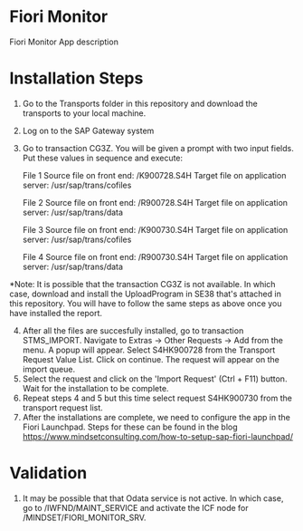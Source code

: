 # Fiori Monitor
Fiori Monitor App description

# Installation Steps
1.  Go to the Transports folder in this repository and download the transports to your local machine.
2.  Log on to the SAP Gateway system
3.  Go to transaction CG3Z. You will be given a prompt with two input fields. Put these values in sequence and execute:
    
    File 1
    Source file on front end: <File path in your local machine>/K900728.S4H
    Target file on application server: /usr/sap/trans/cofiles
    
    File 2
    Source file on front end: <File path in your local machine>/R900728.S4H
    Target file on application server: /usr/sap/trans/data
  
    File 3
    Source file on front end: <File path in your local machine>/K900730.S4H
    Target file on application server: /usr/sap/trans/cofiles
    
    File 4
    Source file on front end: <File path in your local machine>/R900730.S4H
    Target file on application server: /usr/sap/trans/data
 
 *Note: It is possible that the transaction CG3Z is not available. In which case, download and install the UploadProgram in SE38 that's attached in this repository. You will have to follow the same steps as above once you have installed the report.
 
 4. After all the files are succesfully installed, go to transaction STMS_IMPORT. Navigate to Extras -> Other Requests -> Add from the menu. A popup will appear. Select S4HK900728 from the Transport Request Value List. Click on continue. The request will appear on the import queue. 
 5. Select the request and click on the 'Import Request' (Ctrl + F11) button. Wait for the installation to be complete. 
 6. Repeat steps 4 and 5 but this time select request S4HK900730 from the transport request list.
 7. After the installations are complete, we need to configure the app in the Fiori Launchpad. Steps for these can be found in the blog https://www.mindsetconsulting.com/how-to-setup-sap-fiori-launchpad/
 
 # Validation 
 1. It may be possible that that Odata service is not active. In which case, go to /IWFND/MAINT_SERVICE and activate the ICF node for /MINDSET/FIORI_MONITOR_SRV.
 
 

